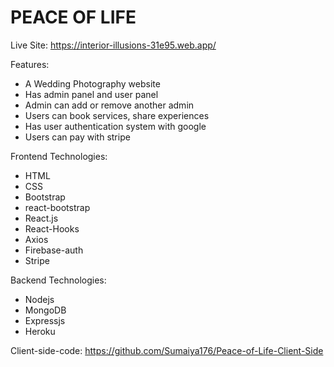  # PEACE OF LIFE 

 Live Site: https://interior-illusions-31e95.web.app/

  Features:

  - A Wedding Photography website 
  - Has admin panel and user panel
  - Admin can add or remove another admin
  - Users can book services, share experiences 
  - Has user authentication system with google
  - Users can pay with stripe

Frontend Technologies:
  - HTML
  - CSS
  - Bootstrap
  - react-bootstrap
  - React.js
  - React-Hooks
  - Axios
  - Firebase-auth
  - Stripe

Backend Technologies:
  - Nodejs
  - MongoDB
  - Expressjs
  - Heroku

Client-side-code: https://github.com/Sumaiya176/Peace-of-Life-Client-Side 